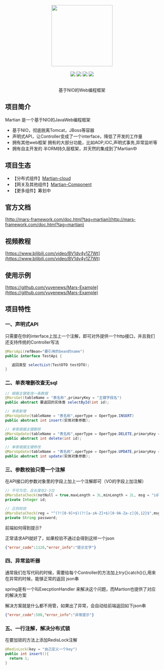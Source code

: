 <div align=center>
<img width="200px;" src="http://mars-framework.com/img/logo-github.png"/>
</div>

<br/>

<div align=center>

<img src="https://img.shields.io/badge/licenes-MIT-brightgreen.svg"/>
<img src="https://img.shields.io/badge/jdk-1.8+-brightgreen.svg"/>
<img src="https://img.shields.io/badge/maven-3.5.4+-brightgreen.svg"/>
<img src="https://img.shields.io/badge/release-master-brightgreen.svg"/>

</div>

<br/>

<div align=center>

基于NIO的Web编程框架

</div>

## 项目简介

Martian 是一个基于NIO的JavaWeb编程框架

- 基于NIO，彻底脱离Tomcat，JBoss等容器
- 声明式API，让Controller变成了一个interface，降低了开发的工作量
- 拥有其他web框架 拥有的大部分功能，比如AOP,IOC,声明式事务,异常监听等
- 拥有自主开发的 半ORM持久层框架，并天然的集成到了Martian中

## 项目生态
- 【分布式组件】[Martian-cloud](https://github.com/yuyenews/Martian-Cloud)
- 【网关及其他组件】[Martian-Component](https://github.com/yuyenews/Martian-Component)
- 【更多组件】筹划中

## 官方文档

[http://mars-framework.com/doc.html?tag=martian](http://mars-framework.com/doc.html?tag=martian)

## 视频教程

[https://www.bilibili.com/video/BV1dv4y1Z7Wt](https://www.bilibili.com/video/BV1dv4y1Z7Wt)

## 使用示例

[https://github.com/yuyenews/Mars-Example](https://github.com/yuyenews/Mars-Example)

## 项目特性
### 一、声明式API
只需要在你的interface上加上一个注解，即可对外提供一个http接口，并且我们还支持传统的Controller写法
```java
@MarsApi(refBean="要引用的bean的name")
public interface TestApi {

   返回类型 selectList(TestDTO testDTO);
}
```
### 二、单表增删改查无sql
```java
// 根据主键查询一条数据
@MarsGet(tableName = "表名称",primaryKey = "主键字段名")
public abstract 要返回的实体类 selectById(int id);

// 单表新增
@MarsUpdate(tableName = "表名称",operType = OperType.INSERT)
public abstract int insert(实体对象参数);

// 单表根据主键删除
@MarsUpdate(tableName = "表名称",operType = OperType.DELETE,primaryKey = "主键字段名")
public abstract int delete(int id);

// 单表根据主键修改
@MarsUpdate(tableName = "表名称",operType = OperType.UPDATE,primaryKey = "主键字段名")
public abstract int update(实体对象参数);
```

### 三、参数校验只需一个注解
在API接口的参数对象里的字段上加上一个注解即可（VO的字段上加注解）
```java
// 不可为空，且长度在2-3位
@MarsDataCheck(notNull = true,maxLength = 3L,minLength = 2L, msg = "id不可为空且长度必须在2-3位之间")
private Integer id;

// 正则校验
@MarsDataCheck(reg = "^(?![0-9]+$)(?![a-zA-Z]+$)[0-9A-Za-z]{6,12}$",msg = "密码不可以为空且必须是6-12位数字字母组合")
private String password;
```

前端如何得到提示?

正常请求API就好了，如果校验不通过会得到这样一个json
```json
{"error_code":1128,"error_info":"提示文字"}
```

### 四、异常监听器
通常我们在写代码的时候，需要给每个Controller的方法加上try{}catch(){},用来在异常的时候，能够正常的返回 json串

spring是有一个叫ExecptionHandler 来解决这个问题，而Martion也提供了对应的解决方案

解决方案就是什么都不用管，如果出了异常，会自动给前端返回如下json串
```json
{"error_code":500,"error_info":"异常提示"}
```

### 五、一行注解，解决分布式锁
在要加锁的方法上添加RedisLock注解
```java
@RedisLock(key = "自己定义一个key")
public int insert(){
  return 1;
}
```